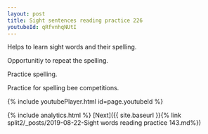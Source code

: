 ```yaml
---
layout: post
title: Sight sentences reading practice 226
youtubeId: qRfvnhqNUtI
---
```

 
 
Helps to learn sight words and their spelling.

Opportunitiy to repeat the spelling. 

Practice spelling. 
 
Practice for spelling bee competitions. 
 
{% include youtubePlayer.html id=page.youtubeId %}
 
 
{% include analytics.html %} 
[Next]({{ site.baseurl }}{% link  split2/_posts/2019-08-22-Sight words reading practice 143.md%})
 
